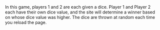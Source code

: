In this game, players 1 and 2 are each given a dice. Player 1 and Player 2 each have their own dice value, and the site will determine a winner based on whose dice value was higher. The dice are thrown at random each time you reload the page.
